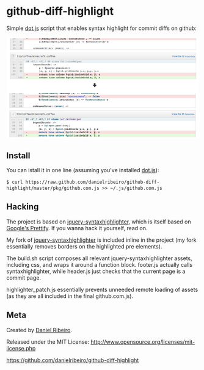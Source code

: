 github-diff-highlight
=====================

Simple [dot.js](http://defunkt.io/dotjs/) script that enables syntax highlight for commit diffs on github:

![](https://github.com/danielribeiro/github-diff-highlight/raw/master/docs/example.png)

Install
-----

You can istall it in one line (assuming you've installed [dot.js](http://defunkt.io/dotjs/)):

	$ curl https://raw.github.com/danielribeiro/github-diff-highlight/master/pkg/github.com.js >> ~/.js/github.com.js

Hacking
-----
The project is based on [jquery-syntaxhighlighter](http://balupton.github.com/jquery-syntaxhighlighter/demo/), which is itself based on [Google's Prettify](http://code.google.com/p/google-code-prettify/). If you wanna hack it yourself, read on.

My fork of [jquery-syntaxhighlighter](https://github.com/balupton/jquery-syntaxhighlighter) is included inline in the project (my fork essentially removes borders on the highlighted pre elements).

The build.sh script composes all relevant jquery-syntaxhighlighter assets, including css, and wraps it around a function block. footer.js actually calls syntaxhighlighter, while header.js just checks that the current page is a commit page.

highlighter_patch.js essentially prevents unneeded remote loading of assets (as they are all included in the final github.com.js).


Meta
----

Created by [Daniel Ribeiro](http://metaphysicaldeveloper.wordpress.com/about-me). 

Released under the MIT License: http://www.opensource.org/licenses/mit-license.php

https://github.com/danielribeiro/github-diff-highlight
